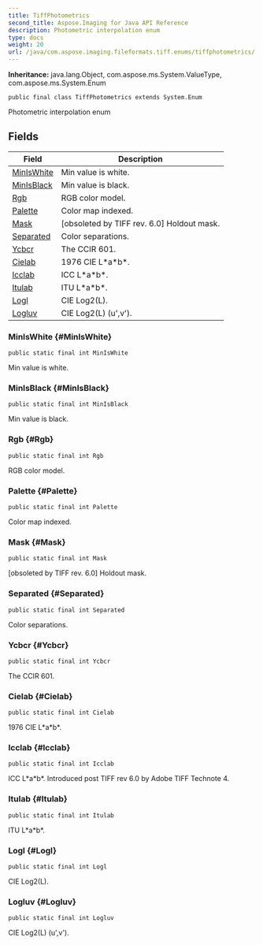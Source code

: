 ```yaml
---
title: TiffPhotometrics
second_title: Aspose.Imaging for Java API Reference
description: Photometric interpolation enum
type: docs
weight: 20
url: /java/com.aspose.imaging.fileformats.tiff.enums/tiffphotometrics/
---
```

**Inheritance:**
java.lang.Object, com.aspose.ms.System.ValueType, com.aspose.ms.System.Enum
```
public final class TiffPhotometrics extends System.Enum
```

Photometric interpolation enum
## Fields

| Field | Description |
| --- | --- |
| [MinIsWhite](#MinIsWhite) | Min value is white. |
| [MinIsBlack](#MinIsBlack) | Min value is black. |
| [Rgb](#Rgb) | RGB color model. |
| [Palette](#Palette) | Color map indexed. |
| [Mask](#Mask) | [obsoleted by TIFF rev. 6.0] Holdout mask. |
| [Separated](#Separated) | Color separations. |
| [Ycbcr](#Ycbcr) | The CCIR 601. |
| [Cielab](#Cielab) | 1976 CIE L\*a\*b\*. |
| [Icclab](#Icclab) | ICC L\*a\*b\*. |
| [Itulab](#Itulab) | ITU L\*a\*b\*. |
| [Logl](#Logl) | CIE Log2(L). |
| [Logluv](#Logluv) | CIE Log2(L) (u',v'). |
### MinIsWhite {#MinIsWhite}
```
public static final int MinIsWhite
```


Min value is white.

### MinIsBlack {#MinIsBlack}
```
public static final int MinIsBlack
```


Min value is black.

### Rgb {#Rgb}
```
public static final int Rgb
```


RGB color model.

### Palette {#Palette}
```
public static final int Palette
```


Color map indexed.

### Mask {#Mask}
```
public static final int Mask
```


[obsoleted by TIFF rev. 6.0] Holdout mask.

### Separated {#Separated}
```
public static final int Separated
```


Color separations.

### Ycbcr {#Ycbcr}
```
public static final int Ycbcr
```


The CCIR 601.

### Cielab {#Cielab}
```
public static final int Cielab
```


1976 CIE L\*a\*b\*.

### Icclab {#Icclab}
```
public static final int Icclab
```


ICC L\*a\*b\*. Introduced post TIFF rev 6.0 by Adobe TIFF Technote 4.

### Itulab {#Itulab}
```
public static final int Itulab
```


ITU L\*a\*b\*.

### Logl {#Logl}
```
public static final int Logl
```


CIE Log2(L).

### Logluv {#Logluv}
```
public static final int Logluv
```


CIE Log2(L) (u',v').

